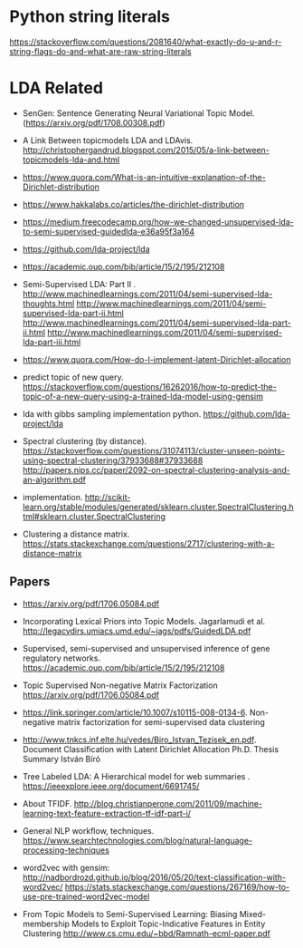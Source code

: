 # Python string literals

https://stackoverflow.com/questions/2081640/what-exactly-do-u-and-r-string-flags-do-and-what-are-raw-string-literals

# LDA Related

* SenGen: Sentence Generating Neural Variational Topic Model. (https://arxiv.org/pdf/1708.00308.pdf)
*  A Link Between topicmodels LDA and LDAvis. http://christophergandrud.blogspot.com/2015/05/a-link-between-topicmodels-lda-and.html
* https://www.quora.com/What-is-an-intuitive-explanation-of-the-Dirichlet-distribution
* https://www.hakkalabs.co/articles/the-dirichlet-distribution
* https://medium.freecodecamp.org/how-we-changed-unsupervised-lda-to-semi-supervised-guidedlda-e36a95f3a164
* https://github.com/lda-project/lda
* https://academic.oup.com/bib/article/15/2/195/212108
*  Semi-Supervised LDA: Part II .
http://www.machinedlearnings.com/2011/04/semi-supervised-lda-thoughts.html http://www.machinedlearnings.com/2011/04/semi-supervised-lda-part-ii.html
http://www.machinedlearnings.com/2011/04/semi-supervised-lda-part-ii.html
http://www.machinedlearnings.com/2011/04/semi-supervised-lda-part-iii.html

* https://www.quora.com/How-do-I-implement-latent-Dirichlet-allocation
* predict topic of new query. https://stackoverflow.com/questions/16262016/how-to-predict-the-topic-of-a-new-query-using-a-trained-lda-model-using-gensim
* lda with gibbs sampling implementation python. https://github.com/lda-project/lda

* Spectral clustering (by distance). https://stackoverflow.com/questions/31074113/cluster-unseen-points-using-spectral-clustering/37933688#37933688
http://papers.nips.cc/paper/2092-on-spectral-clustering-analysis-and-an-algorithm.pdf
* implementation. http://scikit-learn.org/stable/modules/generated/sklearn.cluster.SpectralClustering.html#sklearn.cluster.SpectralClustering

* Clustering a distance matrix. https://stats.stackexchange.com/questions/2717/clustering-with-a-distance-matrix


## Papers
* https://arxiv.org/pdf/1706.05084.pdf
* Incorporating Lexical Priors into Topic Models. Jagarlamudi et al.  http://legacydirs.umiacs.umd.edu/~jags/pdfs/GuidedLDA.pdf
* Supervised, semi-supervised and
unsupervised inference of gene
regulatory networks. https://academic.oup.com/bib/article/15/2/195/212108
* Topic Supervised Non-negative Matrix Factorization https://arxiv.org/pdf/1706.05084.pdf

* https://link.springer.com/article/10.1007/s10115-008-0134-6. Non-negative matrix factorization for semi-supervised data clustering
* http://www.tnkcs.inf.elte.hu/vedes/Biro_Istvan_Tezisek_en.pdf. Document Classification with Latent Dirichlet
Allocation
Ph.D. Thesis Summary
István Bíró

*  Tree Labeled LDA: A Hierarchical model for web summaries . https://ieeexplore.ieee.org/document/6691745/

* About TFIDF. http://blog.christianperone.com/2011/09/machine-learning-text-feature-extraction-tf-idf-part-i/
* General NLP workflow, techniques. https://www.searchtechnologies.com/blog/natural-language-processing-techniques

* word2vec with gensim: http://nadbordrozd.github.io/blog/2016/05/20/text-classification-with-word2vec/
https://stats.stackexchange.com/questions/267169/how-to-use-pre-trained-word2vec-model



* From Topic Models to Semi-Supervised Learning:
Biasing Mixed-membership Models to Exploit
Topic-Indicative Features in Entity Clustering http://www.cs.cmu.edu/~bbd/Ramnath-ecml-paper.pdf
